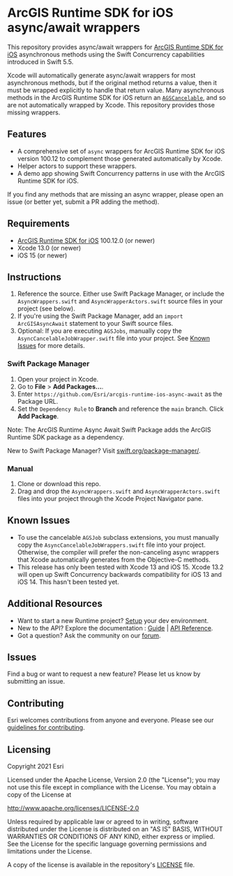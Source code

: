 ArcGIS Runtime SDK for iOS async/await wrappers
==========================

This repository provides async/await wrappers for [ArcGIS Runtime SDK for iOS](https://developers.arcgis.com/ios/) asynchronous methods using the Swift Concurrency capabilities introduced in Swift 5.5.

Xcode will automatically generate async/await wrappers for most asynchronous methods, but if the original method returns a value, then it must be wrapped explicitly to handle that return value. Many asynchronous methods in the ArcGIS Runtime SDK for iOS return an [`AGSCancelable`](https://developers.arcgis.com/ios/api-reference/protocol_a_g_s_cancelable-p.html), and so are not automatically wrapped by Xcode. This repository provides those missing wrappers.

## Features

* A comprehensive set of `async` wrappers for ArcGIS Runtime SDK for iOS version 100.12 to complement those generated automatically by Xcode.
* Helper actors to support these wrappers.
* A demo app showing Swift Concurrency patterns in use with the ArcGIS Runtime SDK for iOS.

If you find any methods that are missing an async wrapper, please open an issue (or better yet, submit a PR adding the method).

## Requirements

* [ArcGIS Runtime SDK for iOS](https://developers.arcgis.com/ios/) 100.12.0 (or newer)
* Xcode 13.0 (or newer)
* iOS 15 (or newer)

## Instructions

1. Reference the source. Either use Swift Package Manager, or include the `AsyncWrappers.swift` and `AsyncWrapperActors.swift` source files in your project (see below).
2. If you're using the Swift Package Manager, add an `import ArcGISAsyncAwait` statement to your Swift source files.
3. Optional: If you are executing `AGSJobs`, manually copy the `AsyncCancelableJobWrapper.swift` file into your project. See [Known Issues](#known-issues) for more details.

### Swift Package Manager

 1. Open your project in Xcode.
 2. Go to **File** > **Add Packages…**.
 3. Enter `https://github.com/Esri/arcgis-runtime-ios-async-await` as the Package URL.
 4. Set the `Dependency Rule` to **Branch** and reference the `main` branch. Click **Add Package**.
 
 Note: The ArcGIS Runtime Async Await Swift Package adds the ArcGIS Runtime SDK package as a dependency.

 New to Swift Package Manager? Visit [swift.org/package-manager/](https://swift.org/package-manager/).

### Manual

 1. Clone or download this repo.
 2. Drag and drop the `AsyncWrappers.swift` and `AsyncWrapperActors.swift` files into your project through the Xcode Project Navigator pane.

## Known Issues
* To use the cancelable `AGSJob` subclass extensions, you must manually copy the `AsyncCancelableJobWrappers.swift` file into your project. Otherwise, the compiler will prefer the non-canceling async wrappers that Xcode automatically generates from the Objective-C methods.
* This release has only been tested with Xcode 13 and iOS 15. Xcode 13.2 will open up Swift Concurrency backwards compatibility for iOS 13 and iOS 14. This hasn't been tested yet.

## Additional Resources

* Want to start a new Runtime project? [Setup](https://developers.arcgis.com/ios/get-started) your dev environment.
* New to the API? Explore the documentation : [Guide](https://developers.arcgis.com/ios/) | [API Reference](https://developers.arcgis.com/ios/api-reference/).
* Got a question? Ask the community on our [forum](https://community.esri.com/t5/arcgis-runtime-sdk-for-ios-questions/bd-p/arcgis-runtime-sdk-for-ios-questions).

## Issues

Find a bug or want to request a new feature? Please let us know by submitting an issue.

## Contributing

Esri welcomes contributions from anyone and everyone. Please see our [guidelines for contributing](https://github.com/esri/contributing).

## Licensing

Copyright 2021 Esri

Licensed under the Apache License, Version 2.0 (the "License");
you may not use this file except in compliance with the License.
You may obtain a copy of the License at

   http://www.apache.org/licenses/LICENSE-2.0

Unless required by applicable law or agreed to in writing, software
distributed under the License is distributed on an "AS IS" BASIS,
WITHOUT WARRANTIES OR CONDITIONS OF ANY KIND, either express or implied.
See the License for the specific language governing permissions and
limitations under the License.

A copy of the license is available in the repository's [LICENSE](LICENSE) file.
